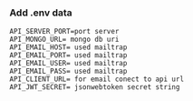 ### Add .env data
    API_SERVER_PORT=port server
    API_MONGO_URL= mongo db uri
    API_EMAIL_HOST= used mailtrap
    API_EMAIL_PORT= used mailtrap 
    API_EMAIL_USER= used mailtrap
    API_EMAIL_PASS= used mailtrap
    API_CLIENT_URL= for email conect to api url
    API_JWT_SECRET= jsonwebtoken secret string
